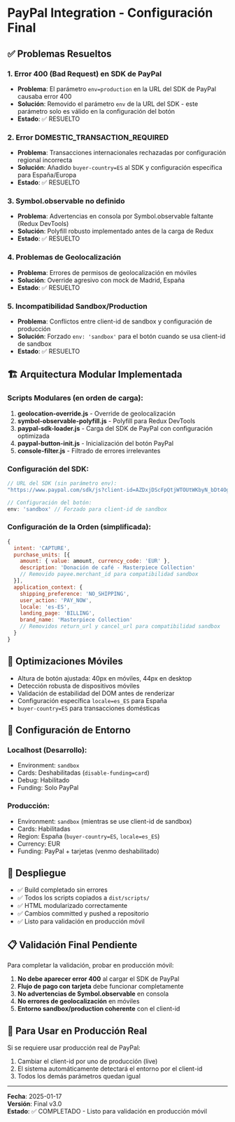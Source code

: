 # PayPal Integration - Configuración Final

## ✅ Problemas Resueltos

### 1. Error 400 (Bad Request) en SDK de PayPal
- **Problema**: El parámetro `env=production` en la URL del SDK de PayPal causaba error 400
- **Solución**: Removido el parámetro `env` de la URL del SDK - este parámetro solo es válido en la configuración del botón
- **Estado**: ✅ RESUELTO

### 2. Error DOMESTIC_TRANSACTION_REQUIRED
- **Problema**: Transacciones internacionales rechazadas por configuración regional incorrecta
- **Solución**: Añadido `buyer-country=ES` al SDK y configuración específica para España/Europa
- **Estado**: ✅ RESUELTO

### 3. Symbol.observable no definido
- **Problema**: Advertencias en consola por Symbol.observable faltante (Redux DevTools)
- **Solución**: Polyfill robusto implementado antes de la carga de Redux
- **Estado**: ✅ RESUELTO

### 4. Problemas de Geolocalización
- **Problema**: Errores de permisos de geolocalización en móviles
- **Solución**: Override agresivo con mock de Madrid, España
- **Estado**: ✅ RESUELTO

### 5. Incompatibilidad Sandbox/Production
- **Problema**: Conflictos entre client-id de sandbox y configuración de producción
- **Solución**: Forzado `env: 'sandbox'` para el botón cuando se usa client-id de sandbox
- **Estado**: ✅ RESUELTO

## 🏗️ Arquitectura Modular Implementada

### Scripts Modulares (en orden de carga):
1. **geolocation-override.js** - Override de geolocalización
2. **symbol-observable-polyfill.js** - Polyfill para Redux DevTools  
3. **paypal-sdk-loader.js** - Carga del SDK de PayPal con configuración optimizada
4. **paypal-button-init.js** - Inicialización del botón PayPal
5. **console-filter.js** - Filtrado de errores irrelevantes

### Configuración del SDK:
```javascript
// URL del SDK (sin parámetro env):
"https://www.paypal.com/sdk/js?client-id=AZDxjDScFpQtjWTOUtWKbyN_bDt4OgqaF4eYXlewfBP4-8aqX3PiV8e1GWU6liB2CUXlkA59kJXE7M6R&components=buttons&currency=EUR&locale=es_ES&disable-funding=venmo&buyer-country=ES"

// Configuración del botón:
env: 'sandbox' // Forzado para client-id de sandbox
```

### Configuración de la Orden (simplificada):
```javascript
{
  intent: 'CAPTURE',
  purchase_units: [{
    amount: { value: amount, currency_code: 'EUR' },
    description: 'Donación de café - Masterpiece Collection'
    // Removido payee.merchant_id para compatibilidad sandbox
  }],
  application_context: {
    shipping_preference: 'NO_SHIPPING',
    user_action: 'PAY_NOW',
    locale: 'es-ES',
    landing_page: 'BILLING',
    brand_name: 'Masterpiece Collection'
    // Removidos return_url y cancel_url para compatibilidad sandbox
  }
}
```

## 📱 Optimizaciones Móviles

- Altura de botón ajustada: 40px en móviles, 44px en desktop
- Detección robusta de dispositivos móviles
- Validación de estabilidad del DOM antes de renderizar
- Configuración específica `locale=es_ES` para España
- `buyer-country=ES` para transacciones domésticas

## 🔧 Configuración de Entorno

### Localhost (Desarrollo):
- Environment: `sandbox`
- Cards: Deshabilitadas (`disable-funding=card`)
- Debug: Habilitado
- Funding: Solo PayPal

### Producción:
- Environment: `sandbox` (mientras se use client-id de sandbox)
- Cards: Habilitadas
- Region: España (`buyer-country=ES`, `locale=es_ES`)
- Currency: EUR
- Funding: PayPal + tarjetas (venmo deshabilitado)

## 🚀 Despliegue

- ✅ Build completado sin errores
- ✅ Todos los scripts copiados a `dist/scripts/`
- ✅ HTML modularizado correctamente
- ✅ Cambios committed y pushed a repositorio
- ✅ Listo para validación en producción móvil

## 📋 Validación Final Pendiente

Para completar la validación, probar en producción móvil:

1. **No debe aparecer error 400** al cargar el SDK de PayPal
2. **Flujo de pago con tarjeta** debe funcionar completamente
3. **No advertencias de Symbol.observable** en consola
4. **No errores de geolocalización** en móviles
5. **Entorno sandbox/production coherente** con el client-id

## 🔄 Para Usar en Producción Real

Si se requiere usar producción real de PayPal:
1. Cambiar el client-id por uno de producción (live)
2. El sistema automáticamente detectará el entorno por el client-id
3. Todos los demás parámetros quedan igual

---

**Fecha**: 2025-01-17  
**Versión**: Final v3.0  
**Estado**: ✅ COMPLETADO - Listo para validación en producción móvil
